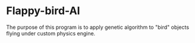 # Flappy-bird-AI
The purpose of this program is to apply genetic algorithm to "bird" objects flying under custom physics engine.
